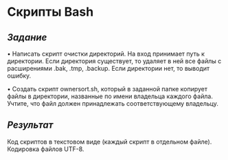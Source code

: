 # Скрипты Bash #
## *Задание* ##

• Написать скрипт очистки директорий.
На вход принимает путь к директории.
Если директория существует, то удаляет в ней все файлы с расширениями .bak, .tmp, .backup.
Если директории нет, то выводит ошибку.

• Создать скрипт ownersort.sh, который в заданной папке копирует файлы в директории, названные по имени владельца каждого файла.
Учтите, что файл должен принадлежать соответствующему владельцу.

## *Результат* ##

Код скриптов в текстовом виде (каждый скрипт в отдельном файле).
Кодировка файлов UTF-8.